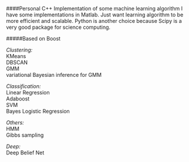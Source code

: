 ####Personal C++ Implementation of some machine learning algorithm
I have some implementations in Matlab. Just want learning algorithm to be more efficient and scalable. 
Python is another choice because Scipy is a very good package for science computing. 

#####Based on Boost

_Clustering:_     
KMeans     
DBSCAN     
GMM      
variational Bayesian inference for GMM     


_Classification:_     
Linear Regression     
Adaboost     
SVM     
Bayes Logistic Regression     


_Others:_     
HMM      
Gibbs sampling     

_Deep:_     
Deep Belief Net    


